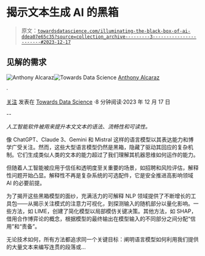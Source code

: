 # 揭示文本生成 AI 的黑箱

> 原文：[`towardsdatascience.com/illuminating-the-black-box-of-ai-ddea07e65c35?source=collection_archive---------3-----------------------#2023-12-17`](https://towardsdatascience.com/illuminating-the-black-box-of-ai-ddea07e65c35?source=collection_archive---------3-----------------------#2023-12-17)

## 见解的需求

[](https://medium.com/@alcarazanthony1?source=post_page-----ddea07e65c35--------------------------------)![Anthony Alcaraz](https://medium.com/@alcarazanthony1?source=post_page-----ddea07e65c35--------------------------------)[](https://towardsdatascience.com/?source=post_page-----ddea07e65c35--------------------------------)![Towards Data Science](https://towardsdatascience.com/?source=post_page-----ddea07e65c35--------------------------------) [Anthony Alcaraz](https://medium.com/@alcarazanthony1?source=post_page-----ddea07e65c35--------------------------------)

·

[关注](https://medium.com/m/signin?actionUrl=https%3A%2F%2Fmedium.com%2F_%2Fsubscribe%2Fuser%2F30bc9ffd2f4b&operation=register&redirect=https%3A%2F%2Ftowardsdatascience.com%2Filluminating-the-black-box-of-ai-ddea07e65c35&user=Anthony+Alcaraz&userId=30bc9ffd2f4b&source=post_page-30bc9ffd2f4b----ddea07e65c35---------------------post_header-----------) 发表在 [Towards Data Science](https://towardsdatascience.com/?source=post_page-----ddea07e65c35--------------------------------) ·8 分钟阅读·2023 年 12 月 17 日[](https://medium.com/m/signin?actionUrl=https%3A%2F%2Fmedium.com%2F_%2Fvote%2Ftowards-data-science%2Fddea07e65c35&operation=register&redirect=https%3A%2F%2Ftowardsdatascience.com%2Filluminating-the-black-box-of-ai-ddea07e65c35&user=Anthony+Alcaraz&userId=30bc9ffd2f4b&source=-----ddea07e65c35---------------------clap_footer-----------)

--

[](https://medium.com/m/signin?actionUrl=https%3A%2F%2Fmedium.com%2F_%2Fbookmark%2Fp%2Fddea07e65c35&operation=register&redirect=https%3A%2F%2Ftowardsdatascience.com%2Filluminating-the-black-box-of-ai-ddea07e65c35&source=-----ddea07e65c35---------------------bookmark_footer-----------)

*人工智能软件被用来提升本文文本的语法、流畅性和可读性。*

像 ChatGPT、Claude 3、Gemini 和 Mistral 这样的语言模型以其表达能力和博学广受关注。然而，这些大型语言模型仍然是黑箱，隐藏了驱动其回应的复杂机制。它们生成类似人类的文本的能力超过了我们理解其机器思维如何运作的能力。

但随着人工智能被应用于信任和透明度至关重要的场景，如招聘和风险评估，解释性问题开始凸显。解释性不再是复杂系统的可选配件，它是安全推进高影响领域 AI 的必要前提。

为了揭开这些黑箱模型的面纱，充满活力的可解释 NLP 领域提供了不断增长的工具包——从揭示关注模式的注意力可视化，到探测输入的随机部分以量化影响。一些方法，如 LIME，创建了简化模型以局部模仿关键决策。其他方法，如 SHAP，借用合作博弈论的概念，根据模型的最终输出在模型输入的不同部分之间分配“信用”和“责备”。

无论技术如何，所有方法都追求同一个关键目标：阐明语言模型如何利用我们提供的大量文本来编写连贯的段落或…
